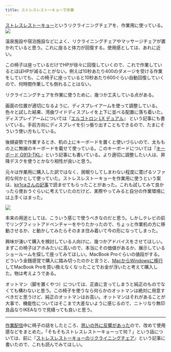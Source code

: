 ```yaml
---
title: ストレスレストーキョーで作業
---
```

[ストレスレストーキョー](https://www.amazon.co.jp/dp/B08B3NM7RW)というリクライニングチェアを、作業用に使っている。![](https://lh3.googleusercontent.com/docs/ADP-6oG07ZcS-P1v7aXb-F_HUoRoRF_cRI5cSNGffmuV33QxN745K9EZpH5jv79oUC8AYrJnXykUl5D4FFa7Jxr64PH5NasVCRAp5pt7Qz-zcU1bNgqZ76FW2gill_SfXvDQYs1trb4nAfFWVfA5FgLNGiNGeBWh4QHZcU6kXuSBDsAoDoUfBGsv4CC_bHxdUIs_2jaC7j8w7xfyEJ2Wk3AL4d6NYdY3d0SjsV9LOcRE-dH83jM5MPJ1Q-vs0cigiHLuFkKl6xAoN-vqwv5EugdHBy_ZBAmG_uibuZ-ljK7CMmpKs4-fjHVKaNLHNh3SQsyqtKkgDbcKgtgj-gWTShovieZ1Y1sbXcuGt61JnNjyD_kKzZ6Afb3dtm59diLGGld-NP5IoiXcd34jBlHmuRO4msfbJOm5o3bCiGanbGza0JT6y26nD0WcHBX5tmtSn0Vur1jDuxivT7v4jtTUFD81_ieLwxBpoAwgbgy1NChzBG9xkSsLEtiws2LDRSCACShYPTCkBxl48O_76aLB2WIsXWChVeVMVL6ICwQsrmf7JkB1kpq4eLNK-fq9yY6f5l2zUu4zH2uSHLvs5oGmkNNnctrXhlREc8lLUKM9ebMWQonmo-SJhxnihag57wpI1kLExNd0jhKNAlvYg7vmfn6fPr7ZrZAL_Ahl3bwgQtPn_M72wFyOZnVxDC9Kg7hcNRpRNzx4ivap3YdT8x4pUnAEECgY1YOS-PmCYTaOW2HA9IJUS3O81WRA-f5VF5kslXnwhoiYDofARCF0H01Cx9RoPS1TaVLlJ2rrUbQX0DzggVrWee13cgYAYghMy9Rv-UTz4_-PWSC7fO48MEZqR8Dp7Wx4mQnZc13gO-Q0mRRQhzJdNUzHK-TYrj22JfU8dfmUyVTo5Z_YZwnId6STuqIKGuRnusIUoyOh0EnNO5Cft5PjCYrbKYdkNKAHKFftO5vzHb-IrGnTM9kcg34ho7d0VS0MZ6MdcMWZ3DLHFdrRDo4lPDnIAzzJd-qpZHiv1MQo72IL5WMTHWjjIzOtcTbk0RxehC6tP1zydfT3ACIXRGZBM-z8wbiLKmPUugg4F2TPoMAz4XpIas5h1fpveoSjW_hQJ9phol13IN0SCcGNJet0jXw3h75IIXb23ntlI6gPifZcT1IYNyNyMm3NNhp93wMa7orOTSje1E85VNTl4WWmaWPgLW-VaVQkRgX5ihidIPhPTGZi3mFyf6Ir18g3kcE1Wke34ZyWa3Dm4uW97py_WOwh)

温泉施設や宿泊施設などによく、リクライニングチェアやマッサージチェアが置かれていると思う。これに座ると体力が回復する。使用感としては、あれに近い。

この椅子は座っているだけでHPが徐々に回復していくので、これで作業しているとほぼHPが減ることがない。例えば10秒あたり400のダメージを受ける作業をしていても、この椅子に座っていると10秒あたり600ぐらい自動回復していくので、何時間作業しても倒れることはない。

リクライニングチェアを作業に使うために、幾つか工夫している点がある。

画面の位置が適切になるように、ディスプレイアームを使って調整している。色々と試した結果、湾曲ワイドディスプレイを上下に並べる配置に落ち着いた。ディスプレイアームについては『[エルゴトロン LX デュアル](https://r7kamura.com/articles/2021-02-27-ergotron-lx-dual)』 という記事にも書いている。手前方向にディスプレイを引っ張り出すこともできるので、たまにそういう使い方もしている。

後傾姿勢で作業するとき、机の上にキーボードを置くと使いづらいので、太ももの上に無線のキーボードを載せて使っている。このキーボードについては『[キーボード G913-TKL](https://r7kamura.com/articles/2020-10-21-keyboard-g913-tkl)』という記事にも書いている。より適切に調整したい人は、昇降デスクを使うとかなり相性が良いと思う。

元々は作業用に購入した訳ではなく、居眠りしてしまわない程度に寛げるソファ的な何かとして使っていた。ストレスレストーキョーを作業用に使うという案は、[kir1caさんの記事](https://gadget-shot.com/53119)で読ませてもらったことがあった。これも試してみて良かったら使おうぐらいに考えていたのだけど、実際やってみると自分の作業環境には上手くはまった。

![](https://lh3.googleusercontent.com/docs/ADP-6oGXplozCGNBJtgrRbc9WAWpQUK491jCD6MKEglXA-YsBRZsmPGzAxlz1tmC4v7Su1ue4Uf5a2oUnOEPLRYZD82IDoGOuUVtuAuJ_5PDmVB-QcC6GlpGJDh7z9ghr_uKVFMW0nZB9loB8-26JuXoKjGH9KKSDy_IN4rrx4V2fsKI2q_JKyrc4bLWy462IwJSZwtW93FxxvAXpMDVFcNfISOHBLfoTUJ_p4nZ0mdWIBOuwJYcv9OtqniORh5rYePTjIZzKoKuSBnHK37lt2h2hXPlWo2_Hudc9GIdL_Pn10wFeqv-5kLCtH8l9fRgwDjnNzJuV9e-o1EbmPNINMMJ0O4f0vVJ56ddC3QK64soajl1_CLTc_W9SlLRYxygDBjyDIvTk_3_1jNF6znGienm9RBELW8lclFX57V4StSkYphk-apLvMiBP7x7q_7lcp6VEybUVhq-AIW4-C6kQs9P1IGtRlj7trt4I3z_-O_LUIxKn5J2zG71hvztoym74H61cToK1hltgiKZX39XySCnhqxhbo6PPQCfDFfHm_3GoK4pOg0L9p8AlB6NpuCp-4_sQjdwtLy5UgNErLh_7fh04suj0_bj2Pw2dJIYcvNt7FuzNrZp5u-xfEOWEnx5WZGLwFblod4yUxsnVxCmNkqurRhrbfrPyjXQUedg5uWET_50FJ9aQ_GhBQ8ZJp1rlYO-W_a09zE30Dn4n1R5H-52GFC1q19WJ25HTSvvr9n5pC8apt2V3meMOeQxwKRqWXEwrAnbYHGfo_0OTo5wH9ABLC9vq5ygIrsETDt8ckUur72sZyTnaM4Li7f5PHd1qgc-kVAhqAggAoGwgmovWHtqMGGIZwcS6soPfeorAq7W959lGk7q6mcfHoZCKb0oTGzQNa9luYz10A95tVuHqNW4tMXfP40yHiIIQJE5bD2FPHvikfxkvHnMf3gK2hDiLbNcLxFmrWsI5RE3Za_FodGsDLHPhfyTXoq5Kz2ij9-1Rc7w73In0HC4ttmTnqqy6aUwrimFwkR5T6jsbxNoawvcnB0oPlxiQuinvrvFPIHU4LBdOUb_xKRbAyv2u4MDm7o0zR3rWUVevmEkql0uN86gvDxxShtvgRo_PtntzmCUbZc859YYlX4_b4nIF7vzIJv8d_adC27hDTYHbqLJiJvwnjwHHUJTOBXNuI60rXson1fGzSMVI0nJEFhUTjvAdaV5KAadcm0YLsLf9GYjNS39cyFTW03JckcWlFu7YFwxzq9GpOgq)

本来の用途としては、こういう感じで使うべきなのだと思う。しかしテレビの前でリングフィットアドベンチャーをやりたかったので、ちょっと作業机の方に移動させるか、と動かしてみたらそのまま住み着いて今の形になってしまった。

興味が湧いて購入を検討している人向けに、幾つかアドバイスをさせてほしい。まずこの椅子はアホみたいに高いので、本当にその価値があるか、展示しているショールームを探して座ってみてほしい。MacBook Proぐらいの値段がする。どういう金銭感覚で購入に踏み切ったのかと言うと、[MacからWindowsに移行](https://r7kamura.com/articles/2020-10-04-windows-revolution)してMacBook Proを買い換えなくなったことでお金が浮いたと考えて購入した。物は考えようである。

オットマン（脚を置くやつ）については、正直に言ってしまうと純正のものでなくても構わないと思う。この椅子を使うなら何らかのオットマンは絶対に用意すべきだと思うけど、純正のオットマンはお高い。オットマンはそれがあることが大事で、機能性についてはそこまで大差ないように感じるので、ニトリなり無印良品なりIKEAなりで見繕っても良いと思う。

* * *

[作業配信](https://www.youtube.com/channel/UC5s-KpSDGzxWPWNv94PnJHw)中に椅子の話をしたところ、[思いの外に反響があった](https://scrapbox.io/miyaoka/%E6%97%A5%E5%A0%B12022-05-03)ので、改めて使用感などをまとめた。「そもそもストレスレストーキョーって何？」という話については、前に『[ストレスレストーキョーのリクライニングチェア](https://r7kamura.com/articles/2021-10-22-stressless-tokyo)』という記事に書いたので、これも読んでみてほしい。
